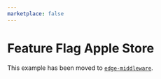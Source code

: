 ```yaml
---
marketplace: false
---
```


# Feature Flag Apple Store

This example has been moved to [`edge-middleware`](/edge-middleware/feature-flag-apple-store).

